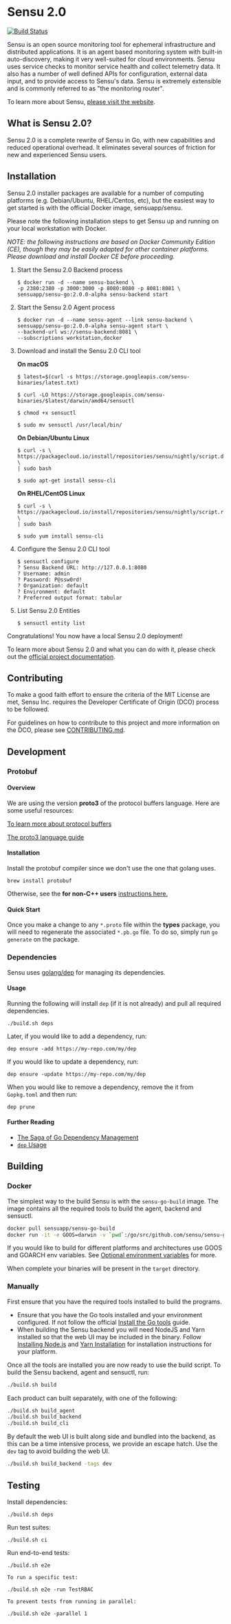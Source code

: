 # Sensu 2.0

[![Build Status](https://travis-ci.org/sensu/sensu-go.svg?branch=master)](https://travis-ci.org/sensu/sensu-go)

Sensu is an open source monitoring tool for ephemeral infrastructure
and distributed applications. It is an agent based monitoring system
with built-in auto-discovery, making it very well-suited for cloud
environments. Sensu uses service checks to monitor service health and
collect telemetry data. It also has a number of well defined APIs for
configuration, external data input, and to provide access to Sensu's
data. Sensu is extremely extensible and is commonly referred to as
"the monitoring router".

To learn more about Sensu, [please visit the
website](https://sensuapp.org/).

## What is Sensu 2.0?

Sensu 2.0 is a complete rewrite of Sensu in Go, with new capabilities
and reduced operational overhead. It eliminates several sources of
friction for new and experienced Sensu users.

## Installation

Sensu 2.0 installer packages are available for a number of computing
platforms (e.g. Debian/Ubuntu, RHEL/Centos, etc), but the easiest way
to get started is with the official Docker image, sensuapp/sensu.

Please note the following installation steps to get Sensu up and
running on your local workstation with Docker.

_NOTE: the following instructions are based on Docker Community
Edition (CE), though they may be easily adapted for other container
platforms. Please download and install Docker CE before proceeding._

1. Start the Sensu 2.0 Backend process

   ```
   $ docker run -d --name sensu-backend \
   -p 2380:2380 -p 3000:3000 -p 8080:8080 -p 8081:8081 \
   sensuapp/sensu-go:2.0.0-alpha sensu-backend start
   ```

2. Start the Sensu 2.0 Agent process

   ```
   $ docker run -d --name sensu-agent --link sensu-backend \
   sensuapp/sensu-go:2.0.0-alpha sensu-agent start \
   --backend-url ws://sensu-backend:8081 \
   --subscriptions workstation,docker
   ```

3. Download and install the Sensu 2.0 CLI tool

   **On macOS**

   ```
   $ latest=$(curl -s https://storage.googleapis.com/sensu-binaries/latest.txt)

   $ curl -LO https://storage.googleapis.com/sensu-binaries/$latest/darwin/amd64/sensuctl

   $ chmod +x sensuctl

   $ sudo mv sensuctl /usr/local/bin/
   ```

   **On Debian/Ubuntu Linux**

   ```
   $ curl -s \
   https://packagecloud.io/install/repositories/sensu/nightly/script.deb.sh \
   | sudo bash

   $ sudo apt-get install sensu-cli
   ```

   **On RHEL/CentOS Linux**

   ```
   $ curl -s \
   https://packagecloud.io/install/repositories/sensu/nightly/script.rpm.sh \
   | sudo bash

   $ sudo yum install sensu-cli
   ```

4. Configure the Sensu 2.0 CLI tool

   ```
   $ sensuctl configure
   ? Sensu Backend URL: http://127.0.0.1:8080
   ? Username: admin
   ? Password: P@ssw0rd!
   ? Organization: default
   ? Environment: default
   ? Preferred output format: tabular
   ```

5. List Sensu 2.0 Entities

   ```
   $ sensuctl entity list
   ```

Congratulations! You now have a local Sensu 2.0 deployment!

To learn more about Sensu 2.0 and what you can do with it, please
check out the [official project documentation](https://docs.sensu.io/sensu-core/2.0/).

## Contributing

To make a good faith effort to ensure the criteria of the MIT License
are met, Sensu Inc. requires the Developer Certificate of Origin (DCO)
process to be followed.

For guidelines on how to contribute to this project and more
information on the DCO, please see [CONTRIBUTING.md](CONTRIBUTING.md).

## Development

### Protobuf

#### Overview

We are using the version **proto3** of the protocol buffers language. Here are some useful resources:

[To learn more about protocol buffers](https://developers.google.com/protocol-buffers/docs/overview)

[The proto3 language guide](https://developers.google.com/protocol-buffers/docs/proto3)

#### Installation

Install the protobuf compiler since we don't use the one that golang uses.
```
brew install protobuf
```
Otherwise, see the **for non-C++ users** [instructions here.](https://github.com/google/protobuf#protocol-compiler-installation)

#### Quick Start

Once you make a change to any `*.proto` file within the **types** package, you will need to regenerate the associated `*.pb.go` file. To do so, simply run `go generate` on the package.

### Dependencies

Sensu uses [golang/dep](https://github.com/golang/dep) for managing its
dependencies.

#### Usage

Running the following will install `dep` (if it is not already) and pull all
required dependencies.

```shell
./build.sh deps
```

Later, if you would like to add a dependency, run:

```shell
dep ensure -add https://my-repo.com/my/dep
```

If you would like to update a dependency, run:

```shell
dep ensure -update https://my-repo.com/my/dep
```

When you would like to remove a dependency, remove the it from `Gopkg.toml` and
then run:

```shell
dep prune
```

#### Further Reading

- [The Saga of Go Dependency Management](https://blog.gopheracademy.com/advent-2016/saga-go-dependency-management/)
- [`dep` Usage](https://github.com/golang/dep#usage)

## Building

### Docker

The simplest way to the build Sensu is with the `sensu-go-build` image. The
image contains all the required tools to build the agent, backend and sensuctl.

```sh
docker pull sensuapp/sensu-go-build
docker run -it -e GOOS=darwin -v `pwd`:/go/src/github.com/sensu/sensu-go --entrypoint='/go/src/github.com/sensu/sensu-go/build.sh' sensuapp/sensu-go-build
```

If you would like to build for different platforms and architectures use GOOS
and GOARCH env variables. See [Optional environment variables](https://golang.org/doc/install/source#environment) for more.

When complete your binaries will be present in the `target` directory.

### Manually

First ensure that you have the required tools installed to build the programs.

* Ensure that you have the Go tools installed and your environment configured.
  If not follow the official
  [Install the Go tools](https://golang.org/doc/install#install) guide.
* When building the Sensu backend you will need NodeJS and Yarn installed so
  that the web UI may be included in the binary. Follow
  [Installing Node.js](https://nodejs.org/en/download/package-manager/) and
  [Yarn Installation](https://yarnpkg.com/en/docs/install) for installation
  instructions for your platform.

Once all the tools are installed you are now ready to use the build script. To
build the Sensu backend, agent and sensuctl, run:

```sh
./build.sh build
```

Each product can built separately, with one of the following:

```sh
./build.sh build_agent
./build.sh build_backend
./build.sh build_cli
```

By default the web UI is built along side and bundled into the backend, as this
can be a time intensive process, we provide an escape hatch. Use the `dev` tag
to avoid building the web UI.

```sh
./build.sh build_backend -tags dev
```

## Testing

Install dependencies:

```shell
./build.sh deps
```

Run test suites:

```shell
./build.sh ci
```

Run end-to-end tests:

```shell
./build.sh e2e

To run a specific test:

./build.sh e2e -run TestRBAC

To prevent tests from running in parallel:

./build.sh e2e -parallel 1
```

